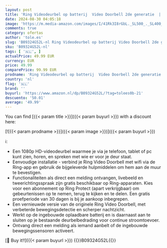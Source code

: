 ```yaml
---
layout: post
title: 'Ring Videodeurbel op batterij  Video Doorbell 2de generatie  | 1080p HD-video  geavanceerde bewegingsdetectie  en eenvoudige installatie | Ring Protect-proefperiode  30 dagen gratis '
date: 2024-08-30 04:05:18
image: 'https://m.media-amazon.com/images/I/41Rk3I8rGbL._SL500_._SL400_.jpg'
comments: true
category: ofertas
author: 'tole.es'
slug: 'B09324G52L-nl Ring Videodeurbel op batterij Video Doorbell 2de generatie...'
sku: 'B09324G52L-nl'
tags: [ '🇳🇱', ]
actualPrice: 49.99 EUR
currency: EUR
price: 49.99
comparePrice: 99.99 EUR
prodname: 'Ring Videodeurbel op batterij  Video Doorbell 2de generatie  | 1080p HD-video  geavanceerde bewegingsdetectie  en eenvoudige installatie | Ring Protect-proefperiode  30 dagen gratis '
country: 'nl'
flag: '🇳🇱'
brand: ''
buyurl: 'https://www.amazon.nl/dp/B09324G52L/?tag=tolees0b-21'
descuento: '50.01'
average: '49.99'
---
```


You can find [{{< param title >}}]({{< param buyurl >}}) with a discount here:

[![{{< param prodname >}}]({{< param image >}})]({{< param buyurl >}})

ℹ️:

- Een 1080p HD-videodeurbel waarmee je via je telefoon, tablet of pc kunt zien, horen, en spreken met wie er voor je deur staat.
- Eenvoudige installatie - verbind je Ring Video Doorbell met wifi via de Ring-app en gebruik de bijgeleverde hulpmiddelen om hem aan de muur te bevestigen.
- Functionaliteiten als direct een melding ontvangen, livebeeld en tweerichtingsspraak zijn gratis beschikbaar op Ring-apparaten. Kies voor een abonnement op Ring Protect (apart verkrijgbaar) om gebeurtenissen op te nemen, terug te kijken en te delen. Een gratis proefperiode van 30 dagen is bij je aankoop inbegrepen.
- Een vernieuwde versie van de originele Ring Video Doorbell, met verbeterde bewegingsdetectie en scherper nachtzicht.
- Werkt op de ingebouwde oplaadbare batterij en is daarnaast aan te sluiten op je bestaande deurbelbedrading voor continue stroomtoevoer.
- Ontvang direct een melding als iemand aanbelt of de ingebouwde bewegingssensoren activeert.

[🛒 Buy it!!]({{< param buyurl >}})
{{<world>}}B09324G52L{{</world>}}

